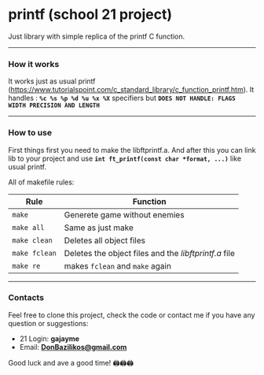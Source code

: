 # printf (school 21 project)

Just library with simple replica of the printf C function.

---
### How it works

It works just as usual printf (https://www.tutorialspoint.com/c_standard_library/c_function_printf.htm).
It handles : **``%c %s %p %d %u %x %X``** specifiers but **``DOES NOT HANDLE: FLAGS WIDTH PRECISION AND LENGTH``**

---
### How to use

First things first you need to make the libftprintf.a. 
And after this you can link lib to your project and use **``int ft_printf(const char *format, ...)``** like usual printf.

All of makefile rules:

| Rule | Function |
| - | - |
| ``make`` | Generete game without enemies |
| ``make all`` | Same as just make |
| ``make clean`` | Deletes all object files |
| ``make fclean`` | Deletes the object files and the _libftprintf.a_ file |
| ``make re`` | makes ``fclean`` and ``make`` again |

---
### Contacts

Feel free to clone this project, check the code or contact me if you have any question or suggestions:

* 21 Login:   **gajayme**
* Email:    **DonBazilikos@gmail.com**

Good luck and ave a good time! 🖨🖨🖨
